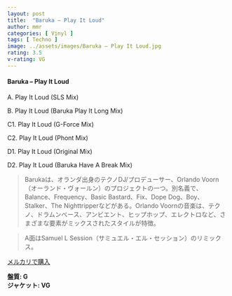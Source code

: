 ```yaml
---
layout: post
title:  "Baruka – Play It Loud"
author: mmr
categories: [ Vinyl ]
tags: [ Techno ]
image: ../assets/images/Baruka – Play It Loud.jpg
rating: 3.5
v-rating: VG
---
```


#### Baruka – Play It Loud

A. Play It Loud (SLS Mix)

B. Play It Loud (Baruka Play It Long Mix)

C1. Play It Loud (G-Force Mix)

C2. Play It Loud (Phont Mix)

D1. Play It Loud (Original Mix)

D2. Play It Loud (Baruka Have A Break Mix)

> Barukaは、オランダ出身のテクノDJ/プロデューサー、Orlando Voorn（オーランド・ヴォールン）のプロジェクトの一つ。別名義で、Balance、Frequency、Basic Bastard、Fix、Dope Dog、Boy、Stalker、The Nighttripperなどがある。Orlando Voornの音楽は、テクノ、ドラムンベース、アンビエント、ヒップホップ、エレクトロなど、さまざまな要素がミックスされたスタイルが特徴。

> A面はSamuel L Session（サミュエル・エル・セッション）のリミックス。

[メルカリで購入](https://jp.mercari.com/item/m27275378332)

<div class="mt-4 mb-4 d-flex align-items-center">
<strong class="mr-1">盤質: G</strong>
</div>
<div class="mt-4 mb-4 d-flex align-items-center">
<strong class="mr-1">ジャケット: VG</strong>
</div>

